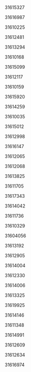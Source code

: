 31615327

31616987

31610225

31612481

31613294

31610168

31615099

31612117

31610159

31615920

31614259

31610035

31615012

31612998

31616147

31612065

31612068

31613825

31611705

31617343

31614042

31611736

31610329

31604056

31613192

31612905

31614004

31612330

31614006

31613325

31619925

31614146

31611348

31614991

31612609

31612634

31616974

